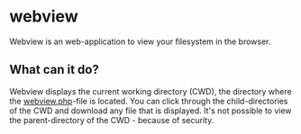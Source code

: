 # webview
Webview is an web-application to view your filesystem in the browser.
## What can it do?
Webview displays the current working directory (CWD), the directory where the [webview.php](https://github.com/sklf81/webview/blob/main/webview.php)-file is located.
You can click through the child-directories of the CWD and download any file that is displayed.
It's not possible to view the parent-directory of the CWD - because of security.
